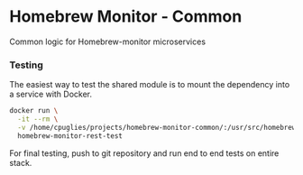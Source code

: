 # Homebrew Monitor - Common

Common logic for Homebrew-monitor microservices

### Testing

The easiest way to test the shared module is to mount the dependency into a service with Docker.
```bash
docker run \
  -it --rm \
  -v /home/cpuglies/projects/homebrew-monitor-common/:/usr/src/homebrew-monitor-rest/node_modules/homebrew-monitor-common/ \
  homebrew-monitor-rest-test
```

For final testing, push to git repository and run end to end tests on entire stack.